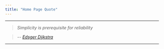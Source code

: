 ```yaml
---
title: "Home Page Quote"
---
```


---

> _Simplicity is prerequisite for reliability_

> -- _[Edsger Dijkstra](https://en.wikipedia.org/wiki/Edsger_W._Dijkstra)_

---
